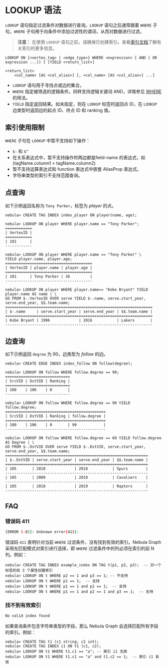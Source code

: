 # LOOKUP 语法

`LOOKUP` 语句指定过滤条件对数据进行查询。`LOOKUP` 语句之后通常跟着 `WHERE` 子句。`WHERE` 子句用于向条件中添加过滤性的谓词，从而对数据进行过滤。

> **注意：** 在使用 `LOOKUP` 语句之前，请确保已创建索引。查看[索引文档](../1.data-definition-statements/index.md)了解有关索引的更多信息。

```ngql
LOOKUP ON {<vertex_tag> | <edge_type>} WHERE <expression> [ AND | OR expression ...]) ] [YIELD <return_list>]

<return_list>
    <col_name> [AS <col_alias>] [, <col_name> [AS <col_alias>] ...]
```

- `LOOKUP` 语句用于寻找点或边的集合。
- `WHERE` 指定被筛选的逻辑条件。同样支持逻辑关键词 AND，详情参见 [WHERE](where-syntax.md) 的用法。
- `YIELD` 指定返回结果。如未指定，则在 `LOOKUP` 标签时返回点 ID，在 `LOOKUP` 边类型时返回边的起点 ID、终点 ID 和 ranking 值。

## 索引使用限制

`WHERE` 子句在 `LOOKUP` 中暂不支持如下操作：

- `$-` 和 `$^`
- 在关系表达式中，暂不支持操作符两边都是field-name 的表达式，如 (tagName.column1 > tagName.column2)
- 暂不支持运算表达式和 function 表达式中嵌套 AliasProp 表达式。
- 字符串类型的索引不支持范围查询。

## 点查询

如下示例返回名称为 `Tony Parker`，标签为 _player_ 的点。

```ngql
nebula> CREATE TAG INDEX index_player ON player(name, age);

nebula> LOOKUP ON player WHERE player.name == "Tony Parker";
============
| VertexID |
============
| 101      |
------------

nebula> LOOKUP ON player WHERE player.name == "Tony Parker" \
YIELD player.name, player.age;
=======================================
| VertexID | player.name | player.age |
=======================================
| 101      | Tony Parker | 36         |
---------------------------------------

nebula> LOOKUP ON player WHERE player.name== "Kobe Bryant" YIELD player.name AS name | \
GO FROM $-.VertexID OVER serve YIELD $-.name, serve.start_year, serve.end_year, $$.team.name;
==================================================================
| $-.name     | serve.start_year | serve.end_year | $$.team.name |
==================================================================
| Kobe Bryant | 1996             | 2016           | Lakers       |
------------------------------------------------------------------
```

## 边查询

如下示例返回 `degree` 为 90，边类型为 _follow_ 的边。

```ngql
nebula> CREATE EDGE INDEX index_follow ON follow(degree);

nebula> LOOKUP ON follow WHERE follow.degree == 90;
=============================
| SrcVID | DstVID | Ranking |
=============================
| 100    | 106    | 0       |
-----------------------------

nebula> LOOKUP ON follow WHERE follow.degree == 90 YIELD follow.degree;
=============================================
| SrcVID | DstVID | Ranking | follow.degree |
=============================================
| 100    | 106    | 0       | 90            |
---------------------------------------------

nebula> LOOKUP ON follow WHERE follow.degree == 60 YIELD follow.degree AS Degree | \
GO FROM $-.DstVID OVER serve YIELD $-.DstVID, serve.start_year, serve.end_year, $$.team.name;
================================================================
| $-.DstVID | serve.start_year | serve.end_year | $$.team.name |
================================================================
| 105       | 2010             | 2018           | Spurs        |
----------------------------------------------------------------
| 105       | 2009             | 2010           | Cavaliers    |
----------------------------------------------------------------
| 105       | 2018             | 2019           | Raptors      |
----------------------------------------------------------------
```

## FAQ

### 错误码 411

```bash
[ERROR (-8)]: Unknown error(411):
```

错误码 `411` 表明针对当前 `WHERE` 过滤条件，没有找到有效的索引。Nebula Graph 采用左匹配模式对索引进行选择，即 `WHERE` 过滤条件中的列必须在索引的前 N 列。例如：

```ngql
nebula> CREATE TAG INDEX example_index ON TAG t(p1, p2, p3);  -- 对一个标签的前 3 个属性创建索引
nebula> LOOKUP ON t WHERE p2 == 1 and p3 == 1; -- 不支持
nebula> LOOKUP ON t WHERE p1 == 1;  -- 支持
nebula> LOOKUP ON t WHERE p1 == 1 and p2 == 1;  -- 支持
nebula> LOOKUP ON t WHERE p1 == 1 and p2 == 1 and p3 == 1;  -- 支持
```

### 找不到有效索引

```bash
No valid index found
```

如果查询条件包含字符串类型的字段，那么 Nebula Graph 会选择匹配所有字段的索引。例如：

```ngql
nebula> CREATE TAG t1 (c1 string, c2 int);
nebula> CREATE TAG INDEX i1 ON t1 (c1, c2);
nebula> LOOKUP ON t1 WHERE t1.c1 == "a"; -- 索引 i1 无效
nebula> LOOKUP ON t1 WHERE t1.c1 == "a" and t1.c2 == 1;  -- 索引 i1 有效
```
